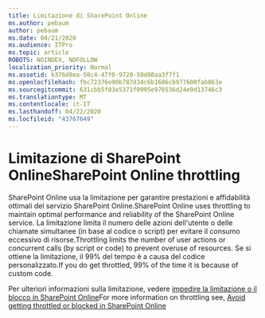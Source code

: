 ```yaml
---
title: Limitazione di SharePoint Online
ms.author: pebaum
author: pebaum
ms.date: 04/21/2020
ms.audience: ITPro
ms.topic: article
ROBOTS: NOINDEX, NOFOLLOW
localization_priority: Normal
ms.assetid: b376d8ea-50c4-47f0-9720-50d80aa3f7f1
ms.openlocfilehash: fbc72376e90b787d34c6b1606cb977600fab863e
ms.sourcegitcommit: 631cbb5f03e5371f0995e976536d24e9d13746c3
ms.translationtype: MT
ms.contentlocale: it-IT
ms.lasthandoff: 04/22/2020
ms.locfileid: "43767649"
---
```

# <a name="sharepoint-online-throttling"></a><span data-ttu-id="be14c-102">Limitazione di SharePoint Online</span><span class="sxs-lookup"><span data-stu-id="be14c-102">SharePoint Online throttling</span></span>

<span data-ttu-id="be14c-103">SharePoint Online usa la limitazione per garantire prestazioni e affidabilità ottimali del servizio SharePoint Online.</span><span class="sxs-lookup"><span data-stu-id="be14c-103">SharePoint Online uses throttling to maintain optimal performance and reliability of the SharePoint Online service.</span></span> <span data-ttu-id="be14c-104">La limitazione limita il numero delle azioni dell'utente o delle chiamate simultanee (in base al codice o script) per evitare il consumo eccessivo di risorse.</span><span class="sxs-lookup"><span data-stu-id="be14c-104">Throttling limits the number of user actions or concurrent calls (by script or code) to prevent overuse of resources.</span></span> <span data-ttu-id="be14c-105">Se si ottiene la limitazione, il 99% del tempo è a causa del codice personalizzato.</span><span class="sxs-lookup"><span data-stu-id="be14c-105">If you do get throttled, 99% of the time it is because of custom code.</span></span>
  
<span data-ttu-id="be14c-106">Per ulteriori informazioni sulla limitazione, vedere [impedire la limitazione o il blocco in SharePoint Online](https://go.microsoft.com/fwlink/?linkid=2022019)</span><span class="sxs-lookup"><span data-stu-id="be14c-106">For more information on throttling see, [Avoid getting throttled or blocked in SharePoint Online](https://go.microsoft.com/fwlink/?linkid=2022019)</span></span>
  

